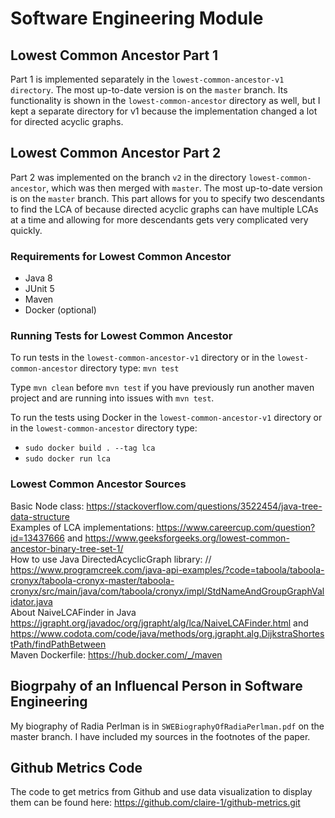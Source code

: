 # Software Engineering Module
## Lowest Common Ancestor Part 1
Part 1 is implemented separately in the `lowest-common-ancestor-v1 directory`. The most up-to-date version is on the `master` branch. Its functionality is shown in the `lowest-common-ancestor` directory as well, but I kept a separate directory for v1 because the implementation changed a lot for directed acyclic graphs. 

## Lowest Common Ancestor Part 2
Part 2 was implemented on the branch `v2` in the directory `lowest-common-ancestor`, which was then merged with `master`. The most up-to-date version is on the `master` branch.
This part allows for you to specify two descendants to find the LCA of because directed acyclic graphs can have multiple LCAs at a time and allowing for more descendants gets very complicated very quickly. 

### Requirements for Lowest Common Ancestor
- Java 8
- JUnit 5
- Maven
- Docker (optional)

### Running Tests for Lowest Common Ancestor
To run tests in the `lowest-common-ancestor-v1` directory or in the `lowest-common-ancestor` directory type: `mvn test` 

Type `mvn clean` before `mvn test` if you have previously run another maven project and are running into issues with `mvn test`.

To run the tests using Docker in the `lowest-common-ancestor-v1` directory or in the `lowest-common-ancestor` directory type:
- `sudo docker build . --tag lca`
- `sudo docker run lca`

### Lowest Common Ancestor Sources
Basic Node class: https://stackoverflow.com/questions/3522454/java-tree-data-structure \
Examples of LCA implementations: https://www.careercup.com/question?id=13437666 and https://www.geeksforgeeks.org/lowest-common-ancestor-binary-tree-set-1/ \
How to use Java DirectedAcyclicGraph library:         // https://www.programcreek.com/java-api-examples/?code=taboola/taboola-cronyx/taboola-cronyx-master/taboola-cronyx/src/main/java/com/taboola/cronyx/impl/StdNameAndGroupGraphValidator.java \
About NaiveLCAFinder in Java https://jgrapht.org/javadoc/org/jgrapht/alg/lca/NaiveLCAFinder.html
and https://www.codota.com/code/java/methods/org.jgrapht.alg.DijkstraShortestPath/findPathBetween \
Maven Dockerfile: https://hub.docker.com/_/maven

## Biogrpahy of an Influencal Person in Software Engineering
My biography of Radia Perlman is in `SWEBiographyOfRadiaPerlman.pdf` on the master branch. I have included my sources in the footnotes of the paper. 

## Github Metrics Code
The code to get metrics from Github and use data visualization to display them can be found here: https://github.com/claire-1/github-metrics.git
